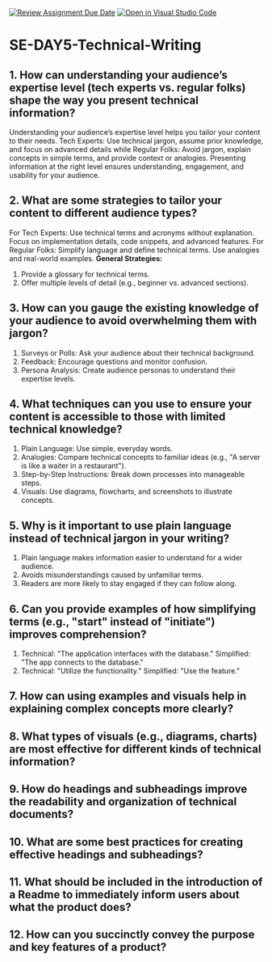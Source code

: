 [![Review Assignment Due Date](https://classroom.github.com/assets/deadline-readme-button-22041afd0340ce965d47ae6ef1cefeee28c7c493a6346c4f15d667ab976d596c.svg)](https://classroom.github.com/a/zsAR-pyY)
[![Open in Visual Studio Code](https://classroom.github.com/assets/open-in-vscode-2e0aaae1b6195c2367325f4f02e2d04e9abb55f0b24a779b69b11b9e10269abc.svg)](https://classroom.github.com/online_ide?assignment_repo_id=18467509&assignment_repo_type=AssignmentRepo)
# SE-DAY5-Technical-Writing
## 1. How can understanding your audience’s expertise level (tech experts vs. regular folks) shape the way you present technical information?
Understanding your audience’s expertise level helps you tailor your content to their needs.
Tech Experts: Use technical jargon, assume prior knowledge, and focus on advanced details while Regular Folks: Avoid jargon, explain concepts in simple terms, and provide context or analogies. Presenting information at the right level ensures understanding, engagement, and usability for your audience.

## 2. What are some strategies to tailor your content to different audience types?
For Tech Experts:
Use technical terms and acronyms without explanation.
Focus on implementation details, code snippets, and advanced features.
For Regular Folks:
Simplify language and define technical terms.
Use analogies and real-world examples.
**General Strategies:**
1. Provide a glossary for technical terms.
2. Offer multiple levels of detail (e.g., beginner vs. advanced sections).

## 3. How can you gauge the existing knowledge of your audience to avoid overwhelming them with jargon?
1. Surveys or Polls: Ask your audience about their technical background.
2. Feedback: Encourage questions and monitor confusion.
3. Persona Analysis: Create audience personas to understand their expertise levels.

## 4. What techniques can you use to ensure your content is accessible to those with limited technical knowledge?
1. Plain Language: Use simple, everyday words.
2. Analogies: Compare technical concepts to familiar ideas (e.g., "A server is like a waiter in a restaurant").
3. Step-by-Step Instructions: Break down processes into manageable steps.
4. Visuals: Use diagrams, flowcharts, and screenshots to illustrate concepts.

## 5. Why is it important to use plain language instead of technical jargon in your writing?
1. Plain language makes information easier to understand for a wider audience.
2. Avoids misunderstandings caused by unfamiliar terms.
3. Readers are more likely to stay engaged if they can follow along.

## 6. Can you provide examples of how simplifying terms (e.g., "start" instead of "initiate") improves comprehension?
1. Technical: "The application interfaces with the database."   Simplified: "The app connects to the database." 
2. Technical: "Utilize the functionality."    Simplified: "Use the feature."

## 7. How can using examples and visuals help in explaining complex concepts more clearly?

## 8. What types of visuals (e.g., diagrams, charts) are most effective for different kinds of technical information?
## 9. How do headings and subheadings improve the readability and organization of technical documents?
## 10. What are some best practices for creating effective headings and subheadings?
## 11. What should be included in the introduction of a Readme to immediately inform users about what the product does?
## 12. How can you succinctly convey the purpose and key features of a product?
